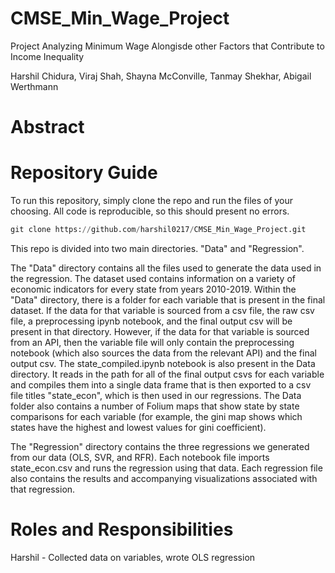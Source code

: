 # CMSE_Min_Wage_Project
Project Analyzing Minimum Wage Alongisde other Factors that Contribute to Income Inequality

Harshil Chidura, Viraj Shah, Shayna McConville, Tanmay Shekhar, Abigail Werthmann

# Abstract

# Repository Guide
To run this repository, simply clone the repo and run the files of your choosing. All code is reproducible, so this should present no errors.
```python
git clone https://github.com/harshil0217/CMSE_Min_Wage_Project.git
```

This repo is divided into two main directories. "Data" and "Regression".

The "Data" directory contains all the files used to generate the data used in the regression. The dataset used contains information on a variety of economic indicators for every state from years 2010-2019. Within the "Data" directory, there is a folder for each variable that is present in the final dataset. If the data for that variable is sourced from a csv file, the raw csv file, a preprocessing ipynb notebook, and the final output csv will be present in that directory. However, if the data for that variable is sourced from an API, then the variable file will only contain the preprocessing notebook (which also sources the data from the relevant API) and the final output csv. The state_compiled.ipynb notebook is also present in the Data directory. It reads in the path for all of the final output csvs for each variable and compiles them into a single data frame that is then exported to a csv file titles "state_econ", which is then used in our regressions. The Data folder also contains a number of Folium maps that show state by state comparisons for each variable (for example, the gini map shows which states have the highest and lowest values for gini coefficient).

The "Regression" directory contains the three regressions we generated from our data (OLS, SVR, and RFR). Each notebook file imports state_econ.csv and runs the regression using that data. Each regression file also contains the results and accompanying visualizations associated with that regression.

# Roles and Responsibilities

Harshil - Collected data on variables, wrote OLS regression
